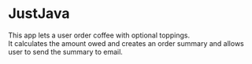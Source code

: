 # JustJava
This app lets a user order coffee with optional toppings.  
It calculates the amount owed and creates an order summary and allows user to send the summary to email.
